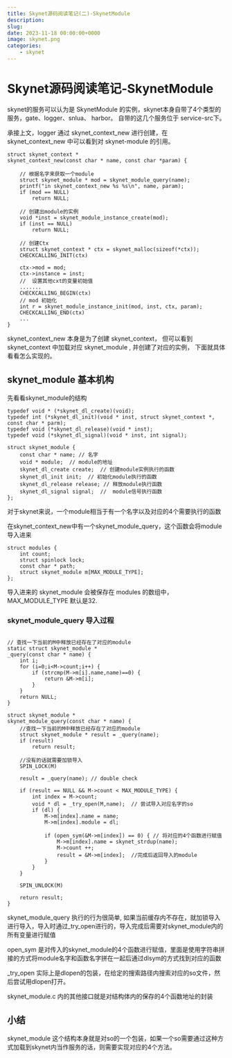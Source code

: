 ```yaml
---
title: Skynet源码阅读笔记(二)-SkynetModule
description: 
slug: 
date: 2023-11-18 00:00:00+0000
image: skynet.png
categories:
    - skynet
---
```


# Skynet源码阅读笔记-SkynetModule

skynet的服务可以认为是 SkynetModule 的实例，skynet本身自带了4个类型的服务，gate、logger、snlua、 harbor。 自带的这几个服务位于 service-src下。

承接上文，logger 通过 skynet_context_new 进行创建，在 skynet_context_new 中可以看到对 skynet-module 的引用。
```
struct skynet_context * 
skynet_context_new(const char * name, const char *param) {

    // 根据名字来获取一个module 
	struct skynet_module * mod = skynet_module_query(name);
	printf("in skynet_context_new %s %s\n", name, param);
	if (mod == NULL)
		return NULL;

    // 创建出module的实例
	void *inst = skynet_module_instance_create(mod);
	if (inst == NULL)
		return NULL;

    // 创建Ctx
	struct skynet_context * ctx = skynet_malloc(sizeof(*ctx));
	CHECKCALLING_INIT(ctx)

	ctx->mod = mod;
	ctx->instance = inst;
    //  设置其他cxt的变量初始值
    .......
	CHECKCALLING_BEGIN(ctx)
    // mod 初始化
	int r = skynet_module_instance_init(mod, inst, ctx, param);
	CHECKCALLING_END(ctx)
	...
}
```
skynet_context_new 本身是为了创建 skynet_context， 但可以看到 skynet_context 中加载对应 skynet_module , 并创建了对应的实例， 下面就具体看看怎么实现的。


## skynet_module 基本机构
先看看skynet_module的结构
```
typedef void * (*skynet_dl_create)(void);
typedef int (*skynet_dl_init)(void * inst, struct skynet_context *, const char * parm);
typedef void (*skynet_dl_release)(void * inst);
typedef void (*skynet_dl_signal)(void * inst, int signal);

struct skynet_module {
	const char * name; // 名字
	void * module;  // module的地址
	skynet_dl_create create;  // 创建module实例执行的函数 
	skynet_dl_init init;  // 初始化module执行的函数
	skynet_dl_release release; // 释放module执行函数
	skynet_dl_signal signal;  //  module信号执行函数
};
```
对于skynet来说，一个module相当于有一个名字以及对应的4个需要执行的函数

在skynet_context_new中有一个skynet_module_query，这个函数会将module导入进来

```
struct modules {
	int count;
	struct spinlock lock;
	const char * path;
	struct skynet_module m[MAX_MODULE_TYPE];
};
```
导入进来的 skynet_module 会被保存在 modules 的数组中，MAX_MODULE_TYPE 默认是32.

### skynet_module_query 导入过程

```

// 查找一下当前的M中释放已经存在了对应的module
static struct skynet_module * 
_query(const char * name) {
	int i;
	for (i=0;i<M->count;i++) {
		if (strcmp(M->m[i].name,name)==0) {
			return &M->m[i];
		}
	}
	return NULL;
}

struct skynet_module * 
skynet_module_query(const char * name) {
    //查找一下当前的M中释放已经存在了对应的module
	struct skynet_module * result = _query(name);
	if (result)
		return result;

    //没有的话就需要加锁导入
	SPIN_LOCK(M)

	result = _query(name); // double check

	if (result == NULL && M->count < MAX_MODULE_TYPE) {
		int index = M->count;
		void * dl = _try_open(M,name);  // 尝试导入对应名字的so
		if (dl) {
			M->m[index].name = name;
			M->m[index].module = dl;

			if (open_sym(&M->m[index]) == 0) { // 将对应的4个函数进行赋值
				M->m[index].name = skynet_strdup(name);
				M->count ++;
				result = &M->m[index];  //完成后返回导入的module
			}
		}
	}

	SPIN_UNLOCK(M)

	return result;
}
```
skynet_module_query 执行的行为很简单, 如果当前缓存内不存在，就加锁导入进行导入，导入时通过_try_open进行的，导入完成后需要对skynet_module内的所有变量进行赋值

open_sym 是对传入的skynet_module的4个函数进行赋值，里面是使用字符串拼接的方式将module名字和函数名字拼在一起后通过dlsym的方式找到对应的函数

_try_open 实际上是dlopen的包装，在给定的搜索路径内搜索对应的so文件，然后尝试用dlopen打开。

skynet_module.c 内的其他接口就是对结构体内的保存的4个函数地址的封装


## 小结

skynet_module 这个结构本身就是对so的一个包装，如果一个so需要通过这种方式加载到skynet内当作服务的话，则需要实现对应的4个方法。
